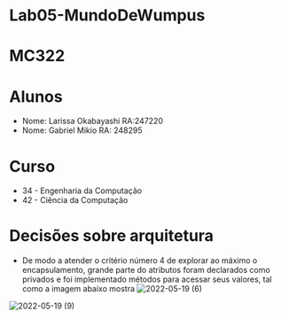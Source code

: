 # Lab05-MundoDeWumpus
# MC322

# Alunos
* Nome: Larissa Okabayashi RA:247220
* Nome: Gabriel Mikio RA: 248295

# Curso
* 34 - Engenharia da Computação
* 42 - Ciência da Computação


# Decisões sobre arquitetura 
* De modo a atender o critério número 4 de explorar ao máximo o encapsulamento, grande parte do atributos foram declarados como privados e foi implementado métodos para acessar seus valores, tal como a imagem abaixo mostra
![2022-05-19 (6)](https://user-images.githubusercontent.com/82288999/169311729-59d55bfb-362a-48dd-ab0a-b7d76c0d0f95.png)


![2022-05-19 (9)](https://user-images.githubusercontent.com/82288999/169312848-832c53b8-f31d-4ba3-bdc2-94c1ec8f8bac.png)



